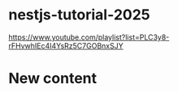 # nestjs-tutorial-2025
https://www.youtube.com/playlist?list=PLC3y8-rFHvwhIEc4I4YsRz5C7GOBnxSJY
# New content
